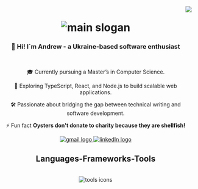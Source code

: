 <img align="right" src="https://visitor-badge.laobi.icu/badge?page_id=AM1007.AM1007" />

<h1 align="center">
    <img alt="main slogan" src="https://readme-typing-svg.herokuapp.com/?font=Ysabeau+SC&weight=500&size=24&duration=8000&pause=5000&color=48E36B&background=FFFFFF00&center=true&vCenter=true&random=false&width=435&lines=+Welcome+to+my+repository!;+" />
</h1>

<h3 align="center">👋 Hi! I`m Andrew - a Ukraine-based software enthusiast</h3>

<br/>

<div align="center">
    
🎓 Currently pursuing a Master’s in Computer Science.

🌱 Exploring TypeScript, React, and Node.js to build scalable web applications.

🛠️ Passionate about bridging the gap between technical writing and software development.

⚡ Fun fact **Oysters don't donate to charity because they are shellfish!**

</div>

<div align="center"> 
  <a href="mailto:pedro.amdrew.motko@gmail.com">
    <img alt="gmail logo" src="https://img.shields.io/badge/Gmail-333333?style=for-the-badge&logo=gmail&logoColor=red" />
  </a>
  <a href="https://www.linkedin.com/in/motko/" target="_blank">
    <img alt="linkedIn logo" src="https://img.shields.io/badge/LinkedIn-0077B5?style=for-the-badge&logo=linkedin&logoColor=white" target="_blank" />
  </a>
  <!--<a href="https://salesp07.github.io" target="_blank">
     <img src="https://img.shields.io/badge/Portfolio-FF5722?style=for-the-badge&logo=todoist&logoColor=white" target="_blank" /> 
  </a> -->
</div>

<h2 align="center"> Languages-Frameworks-Tools </h2>
<br/>
<div align="center">
    <img alt="tools icons" src="https://skillicons.dev/icons?i=mongodb,express,react,nodejs" />
</div>
